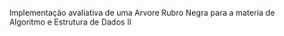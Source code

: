 Implementação avaliativa de uma Arvore Rubro Negra para a materia de Algoritmo e Estrutura de Dados II
